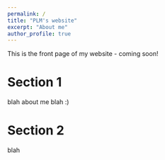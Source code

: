 ```yaml
---
permalink: /
title: "PLM's website"
excerpt: "About me"
author_profile: true
---
```


This is the front page of my website - coming soon! 

Section 1
======
blah about me blah :) 

Section 2
======
blah
